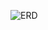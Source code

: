 ![ERD](https://github.com/jen0guo/LIS543_WI24_Team3/blob/main/LIS%20543%20P2%20Database%20ER%20diagram%20(crow's%20foot).png)
